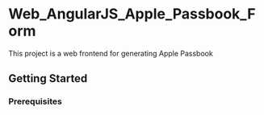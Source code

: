 # Web_AngularJS_Apple_Passbook_Form

This project is a web frontend for generating Apple Passbook 


## Getting Started


### Prerequisites

